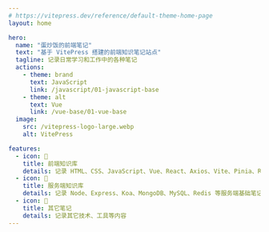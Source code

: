 ```yaml
---
# https://vitepress.dev/reference/default-theme-home-page
layout: home

hero:
  name: "蛋炒饭的前端笔记"
  text: "基于 VitePress 搭建的前端知识笔记站点"
  tagline: 记录日常学习和工作中的各种笔记
  actions:
    - theme: brand
      text: JavaScript
      link: /javascript/01-javascript-base
    - theme: alt
      text: Vue
      link: /vue-base/01-vue-base
  image:
    src: /vitepress-logo-large.webp
    alt: VitePress

features:
  - icon: 📕
    title: 前端知识库
    details: 记录 HTML、CSS、JavaScript、Vue、React、Axios、Vite、Pinia、Redux、Next、Nuxt 等前端基础笔记
  - icon: 📗
    title: 服务端知识库
    details: 记录 Node、Express、Koa、MongoDB、MySQL、Redis 等服务端基础笔记
  - icon: 📘
    title: 其它笔记
    details: 记录其它技术、工具等内容
---
```


<style>
:root {
  --vp-home-hero-name-color: transparent;
  --vp-home-hero-name-background: -webkit-linear-gradient(120deg, #bd34fe 30%, #41d1ff);

  --vp-home-hero-image-background-image: linear-gradient(-45deg, #bd34fe 50%, #47caff 50%);
  --vp-home-hero-image-filter: blur(44px);
}

@media (min-width: 640px) {
  :root {
    --vp-home-hero-image-filter: blur(56px);
  }
}

@media (min-width: 960px) {
  :root {
    --vp-home-hero-image-filter: blur(68px);
  }
}

.VPNavBar {
  border-bottom: 1px solid var(--vp-c-divider)
}
</style>

